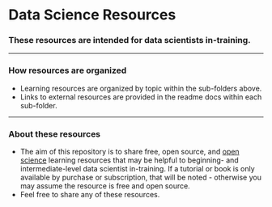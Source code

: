# Data Science Resources

### These resources are intended for data scientists in-training.

---

### How resources are organized

- Learning resources are organized by topic within the sub-folders above.
- Links to external resources are provided in the readme docs within each sub-folder.

---

### About these resources

- The aim of this repository is to share free, open source, and [open science](http://openhardware.science/) learning resources that may be helpful to beginning- and intermediate-level data scientist in-training. If a tutorial or book is only available by purchase or subscription, that will be noted - otherwise you may assume the resource is free and open source.
- Feel free to share any of these resources.
